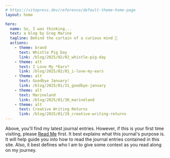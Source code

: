 ```yaml
---
# https://vitepress.dev/reference/default-theme-home-page
layout: home

hero:
  name: So, I was thinking...
  text: a blog by Greg Marine
  tagline: Behind the curtain of a curious mind 🤔
  actions:
    - theme: brand
      text: Whistle Pig Day
      link: /blog/2025/02/02_whistle-pig-day
    - theme: alt
      text: I Love My *Ears*
      link: /blog/2025/02/01_i-love-my-ears
    - theme: alt
      text: Goodbye January!
      link: /blog/2025/01/31_goodbye-january
    - theme: alt
      text: Marineland
      link: /blog/2025/01/30_marineland
    - theme: alt
      text: Creative Writing Returns
      link: /blog/2025/01/29_creative-writing-returns
---
```


Above, you'll find my latest journal entries. However, if this is your first time visiting, please [Read Me](read-me) first. It best explains what this journal's purpose is. It will help guide you into how to read the journal entries contained in this site. Also, it best defines who I am to give some context as you read along on my journey.
